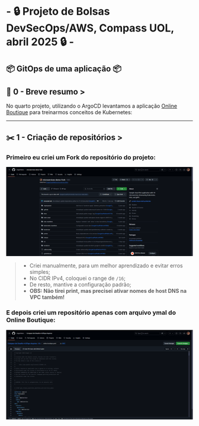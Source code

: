 # - 🔒 Projeto de Bolsas DevSecOps/AWS,  Compass UOL, abril 2025 🔒 -

## 📦 GitOps de uma aplicação 📦

## 📜 0 - Breve resumo >
No quarto projeto, utilizando o ArgoCD levantamos a aplicação [Online Boutique](https://github.com/GoogleCloudPlatform/microservices-demo) para treinarmos conceitos de Kubernetes:  

---
## ✂️ 1 - Criação de repositórios >
### Primeiro eu criei um Fork do repositório do projeto:  

![Primeiro print](/Prints/1.1.png)  
>- Criei manualmente, para um melhor aprendizado e evitar erros simples;  
>- No CIDR IPv4, coloquei o range de `/16`;
>- De resto, mantive a configuração padrão;
>- **OBS: Não tirei print, mas precisei ativar nomes de host DNS na VPC também!**  

### E depois criei um repositório apenas com arquivo ymal do Online Boutique:  

![Segundo print](/Prints/1.2.png)  
